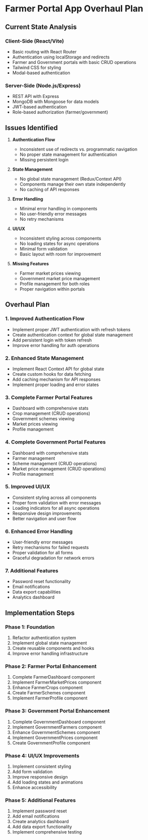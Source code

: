 # Farmer Portal App Overhaul Plan

## Current State Analysis

### Client-Side (React/Vite)
- Basic routing with React Router
- Authentication using localStorage and redirects
- Farmer and Government portals with basic CRUD operations
- Tailwind CSS for styling
- Modal-based authentication

### Server-Side (Node.js/Express)
- REST API with Express
- MongoDB with Mongoose for data models
- JWT-based authentication
- Role-based authorization (farmer/government)

## Issues Identified

1. **Authentication Flow**
   - Inconsistent use of redirects vs. programmatic navigation
   - No proper state management for authentication
   - Missing persistent login

2. **State Management**
   - No global state management (Redux/Context API)
   - Components manage their own state independently
   - No caching of API responses

3. **Error Handling**
   - Minimal error handling in components
   - No user-friendly error messages
   - No retry mechanisms

4. **UI/UX**
   - Inconsistent styling across components
   - No loading states for async operations
   - Minimal form validation
   - Basic layout with room for improvement

5. **Missing Features**
   - Farmer market prices viewing
   - Government market price management
   - Profile management for both roles
   - Proper navigation within portals

## Overhaul Plan

### 1. Improved Authentication Flow
- Implement proper JWT authentication with refresh tokens
- Create authentication context for global state management
- Add persistent login with token refresh
- Improve error handling for auth operations

### 2. Enhanced State Management
- Implement React Context API for global state
- Create custom hooks for data fetching
- Add caching mechanism for API responses
- Implement proper loading and error states

### 3. Complete Farmer Portal Features
- Dashboard with comprehensive stats
- Crop management (CRUD operations)
- Government schemes viewing
- Market prices viewing
- Profile management

### 4. Complete Government Portal Features
- Dashboard with comprehensive stats
- Farmer management
- Scheme management (CRUD operations)
- Market price management (CRUD operations)
- Profile management

### 5. Improved UI/UX
- Consistent styling across all components
- Proper form validation with error messages
- Loading indicators for all async operations
- Responsive design improvements
- Better navigation and user flow

### 6. Enhanced Error Handling
- User-friendly error messages
- Retry mechanisms for failed requests
- Proper validation for all forms
- Graceful degradation for network errors

### 7. Additional Features
- Password reset functionality
- Email notifications
- Data export capabilities
- Analytics dashboard

## Implementation Steps

### Phase 1: Foundation
1. Refactor authentication system
2. Implement global state management
3. Create reusable components and hooks
4. Improve error handling infrastructure

### Phase 2: Farmer Portal Enhancement
1. Complete FarmerDashboard component
2. Implement FarmerMarketPrices component
3. Enhance FarmerCrops component
4. Create FarmerSchemes component
5. Implement FarmerProfile component

### Phase 3: Government Portal Enhancement
1. Complete GovernmentDashboard component
2. Implement GovernmentFarmers component
3. Enhance GovernmentSchemes component
4. Implement GovernmentPrices component
5. Create GovernmentProfile component

### Phase 4: UI/UX Improvements
1. Implement consistent styling
2. Add form validation
3. Improve responsive design
4. Add loading states and animations
5. Enhance accessibility

### Phase 5: Additional Features
1. Implement password reset
2. Add email notifications
3. Create analytics dashboard
4. Add data export functionality
5. Implement comprehensive testing